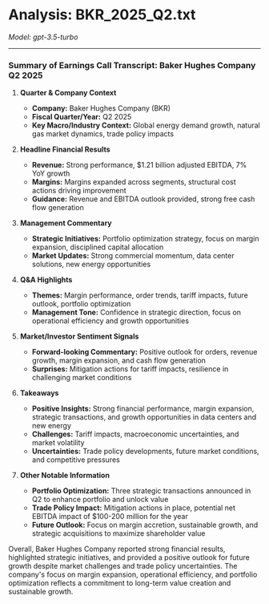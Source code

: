# Analysis: BKR_2025_Q2.txt

*Model: gpt-3.5-turbo*

---

### Summary of Earnings Call Transcript: Baker Hughes Company Q2 2025

1. **Quarter & Company Context**
   - **Company:** Baker Hughes Company (BKR)
   - **Fiscal Quarter/Year:** Q2 2025
   - **Key Macro/Industry Context:** Global energy demand growth, natural gas market dynamics, trade policy impacts

2. **Headline Financial Results**
   - **Revenue:** Strong performance, $1.21 billion adjusted EBITDA, 7% YoY growth
   - **Margins:** Margins expanded across segments, structural cost actions driving improvement
   - **Guidance:** Revenue and EBITDA outlook provided, strong free cash flow generation

3. **Management Commentary**
   - **Strategic Initiatives:** Portfolio optimization strategy, focus on margin expansion, disciplined capital allocation
   - **Market Updates:** Strong commercial momentum, data center solutions, new energy opportunities

4. **Q&A Highlights**
   - **Themes:** Margin performance, order trends, tariff impacts, future outlook, portfolio optimization
   - **Management Tone:** Confidence in strategic direction, focus on operational efficiency and growth opportunities

5. **Market/Investor Sentiment Signals**
   - **Forward-looking Commentary:** Positive outlook for orders, revenue growth, margin expansion, and cash flow generation
   - **Surprises:** Mitigation actions for tariff impacts, resilience in challenging market conditions

6. **Takeaways**
   - **Positive Insights:** Strong financial performance, margin expansion, strategic transactions, and growth opportunities in data centers and new energy
   - **Challenges:** Tariff impacts, macroeconomic uncertainties, and market volatility
   - **Uncertainties:** Trade policy developments, future market conditions, and competitive pressures

7. **Other Notable Information**
   - **Portfolio Optimization:** Three strategic transactions announced in Q2 to enhance portfolio and unlock value
   - **Trade Policy Impact:** Mitigation actions in place, potential net EBITDA impact of $100-200 million for the year
   - **Future Outlook:** Focus on margin accretion, sustainable growth, and strategic acquisitions to maximize shareholder value

Overall, Baker Hughes Company reported strong financial results, highlighted strategic initiatives, and provided a positive outlook for future growth despite market challenges and trade policy uncertainties. The company's focus on margin expansion, operational efficiency, and portfolio optimization reflects a commitment to long-term value creation and sustainable growth.